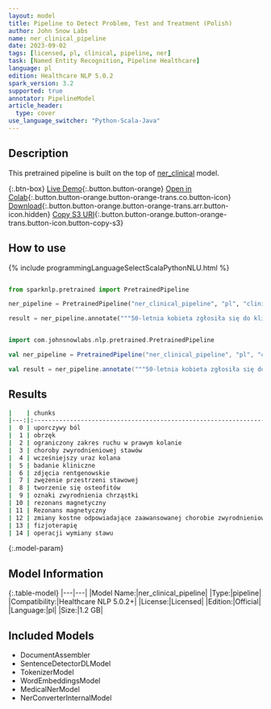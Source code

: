 ```yaml
---
layout: model
title: Pipeline to Detect Problem, Test and Treatment (Polish)
author: John Snow Labs
name: ner_clinical_pipeline
date: 2023-09-02
tags: [licensed, pl, clinical, pipeline, ner]
task: [Named Entity Recognition, Pipeline Healthcare]
language: pl
edition: Healthcare NLP 5.0.2
spark_version: 3.2
supported: true
annotator: PipelineModel
article_header:
  type: cover
use_language_switcher: "Python-Scala-Java"
---
```


## Description

This pretrained pipeline is built on the top of [ner_clinical](https://nlp.johnsnowlabs.com/2023/08/30/ner_clinical_pl.html) model.

{:.btn-box}
[Live Demo](https://demo.johnsnowlabs.com/healthcare/NER_CLINICAL_MULTI/){:.button.button-orange}
[Open in Colab](https://colab.research.google.com/github/JohnSnowLabs/spark-nlp-workshop/blob/master/tutorials/streamlit_notebooks/healthcare/NER_CLINICAL_MULTI.ipynb){:.button.button-orange.button-orange-trans.co.button-icon}
[Download](https://s3.amazonaws.com/auxdata.johnsnowlabs.com/clinical/models/ner_clinical_pipeline_pl_5.0.2_3.2_1693690490759.zip){:.button.button-orange.button-orange-trans.arr.button-icon.hidden}
[Copy S3 URI](s3://auxdata.johnsnowlabs.com/clinical/models/ner_clinical_pipeline_pl_5.0.2_3.2_1693690490759.zip){:.button.button-orange.button-orange-trans.button-icon.button-copy-s3}

## How to use



<div class="tabs-box" markdown="1">
{% include programmingLanguageSelectScalaPythonNLU.html %}
  
```python

from sparknlp.pretrained import PretrainedPipeline

ner_pipeline = PretrainedPipeline("ner_clinical_pipeline", "pl", "clinical/models")

result = ner_pipeline.annotate("""50-letnia kobieta zgłosiła się do kliniki ortopedycznej skarżąc się na uporczywy ból, obrzęk i ograniczony zakres ruchu w prawym kolanie. Pacjentka zgłosiła historię choroby zwyrodnieniowej stawów i wcześniejszy uraz kolana. Przeprowadzono badanie kliniczne i wykonano zdjęcia rentgenowskie, które wykazały zwężenie przestrzeni stawowej, tworzenie się osteofitów i oznaki zwyrodnienia chrząstki. Aby potwierdzić diagnozę i ocenić stopień zaawansowania, zlecono rezonans magnetyczny. Rezonans magnetyczny wykazał rozległą utratę chrząstki i zmiany kostne odpowiadające zaawansowanej chorobie zwyrodnieniowej stawów. Po rozważeniu stanu pacjenta i jego preferencji, omówiono plan leczenia, który obejmował kontrolę bólu, fizjoterapię i możliwość operacji wymiany stawu.""")

```
```scala

import com.johnsnowlabs.nlp.pretrained.PretrainedPipeline

val ner_pipeline = PretrainedPipeline("ner_clinical_pipeline", "pl", "clinical/models")

val result = ner_pipeline.annotate("""50-letnia kobieta zgłosiła się do kliniki ortopedycznej skarżąc się na uporczywy ból, obrzęk i ograniczony zakres ruchu w prawym kolanie. Pacjentka zgłosiła historię choroby zwyrodnieniowej stawów i wcześniejszy uraz kolana. Przeprowadzono badanie kliniczne i wykonano zdjęcia rentgenowskie, które wykazały zwężenie przestrzeni stawowej, tworzenie się osteofitów i oznaki zwyrodnienia chrząstki. Aby potwierdzić diagnozę i ocenić stopień zaawansowania, zlecono rezonans magnetyczny. Rezonans magnetyczny wykazał rozległą utratę chrząstki i zmiany kostne odpowiadające zaawansowanej chorobie zwyrodnieniowej stawów. Po rozważeniu stanu pacjenta i jego preferencji, omówiono plan leczenia, który obejmował kontrolę bólu, fizjoterapię i możliwość operacji wymiany stawu.""")

```
</div>

## Results

```bash
|    | chunks                                                                    |   begin |   end | entities   |
|---:|:--------------------------------------------------------------------------|--------:|------:|:-----------|
|  0 | uporczywy ból                                                             |      71 |    83 | PROBLEM    |
|  1 | obrzęk                                                                    |      86 |    91 | PROBLEM    |
|  2 | ograniczony zakres ruchu w prawym kolanie                                 |      95 |   135 | PROBLEM    |
|  3 | choroby zwyrodnieniowej stawów                                            |     166 |   195 | PROBLEM    |
|  4 | wcześniejszy uraz kolana                                                  |     199 |   222 | PROBLEM    |
|  5 | badanie kliniczne                                                         |     240 |   256 | TEST       |
|  6 | zdjęcia rentgenowskie                                                     |     269 |   289 | TEST       |
|  7 | zwężenie przestrzeni stawowej                                             |     307 |   335 | PROBLEM    |
|  8 | tworzenie się osteofitów                                                  |     338 |   361 | PROBLEM    |
|  9 | oznaki zwyrodnienia chrząstki                                             |     365 |   393 | PROBLEM    |
| 10 | rezonans magnetyczny                                                      |     461 |   480 | TEST       |
| 11 | Rezonans magnetyczny                                                      |     483 |   502 | TEST       |
| 12 | zmiany kostne odpowiadające zaawansowanej chorobie zwyrodnieniowej stawów |     540 |   612 | PROBLEM    |
| 13 | fizjoterapię                                                              |     719 |   730 | TREATMENT  |
| 14 | operacji wymiany stawu                                                    |     744 |   765 | TREATMENT  |
```

{:.model-param}
## Model Information

{:.table-model}
|---|---|
|Model Name:|ner_clinical_pipeline|
|Type:|pipeline|
|Compatibility:|Healthcare NLP 5.0.2+|
|License:|Licensed|
|Edition:|Official|
|Language:|pl|
|Size:|1.2 GB|

## Included Models

- DocumentAssembler
- SentenceDetectorDLModel
- TokenizerModel
- WordEmbeddingsModel
- MedicalNerModel
- NerConverterInternalModel
